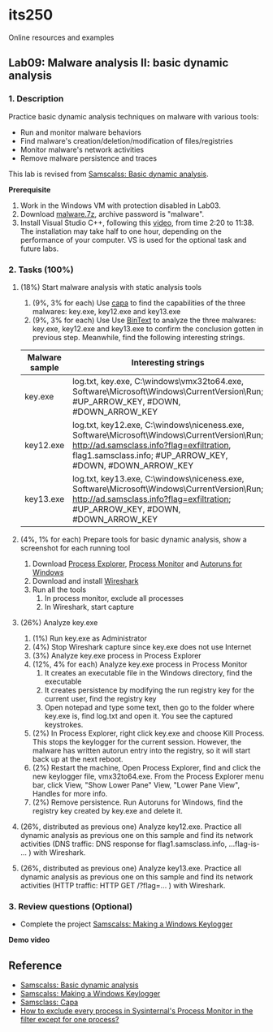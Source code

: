 # its250
Online resources and examples

## Lab09: Malware analysis II: basic dynamic analysis

### 1. Description
Practice basic dynamic analysis techniques on malware with various tools:
* Run and monitor malware behaviors
* Find malware's creation/deletion/modification of files/registries
* Monitor malware's network activities
* Remove malware persistence and traces

This lab is revised from [Samscalss: Basic dynamic analysis](https://bowneconsultingcontent.com/pub/PMA/pma221/pma221.htm).

**Prerequisite**

1. Work in the Windows VM with protection disabled in Lab03.
2. Download [malware.7z](./tools/malware.7z), archive password is "malware".
3. Install Visual Studio C++, following this [video](https://youtu.be/vtiv_vyaKk0), from time 2:20 to 11:38. The installation may take half to one hour, depending on the performance of your computer. VS is used for the optional task and future labs.

### 2. Tasks (100%)
1. (18%) Start malware analysis with static analysis tools
   1. (9%, 3% for each) Use [capa](https://github.com/fireeye/capa) to find the capabilities of the three malwares: key.exe, key12.exe and key13.exe
   2. (9%, 3% for each) Use Use [BinText](https://www.aldeid.com/wiki/BinText) to analyze the three malwares: key.exe, key12.exe and key13.exe to confirm the conclusion gotten in previous step. Meanwhile, find the following interesting strings.

   | Malware sample | Interesting strings |
   | -------------- | ------------------- |
   | key.exe | log.txt, key.exe, C:\windows\vmx32to64.exe, Software\Microsoft\Windows\CurrentVersion\Run; #UP_ARROW_KEY, #DOWN, #DOWN_ARROW_KEY |
   | key12.exe | log.txt, key12.exe, C:\windows\niceness.exe, Software\Microsoft\Windows\CurrentVersion\Run; http://ad.samsclass.info?flag=exfiltration, flag1.samsclass.info; #UP_ARROW_KEY, #DOWN, #DOWN_ARROW_KEY |
   | key13.exe | log.txt, key13.exe, C:\windows\niceness.exe, Software\Microsoft\Windows\CurrentVersion\Run; http://ad.samsclass.info?flag=exfiltration; #UP_ARROW_KEY, #DOWN, #DOWN_ARROW_KEY |

2. (4%, 1% for each) Prepare tools for basic dynamic analysis, show a screenshot for each running tool
   1. Download [Process Explorer](https://docs.microsoft.com/en-us/sysinternals/downloads/process-explorer), [Process Monitor](https://docs.microsoft.com/en-us/sysinternals/downloads/procmon) and [Autoruns for Windows](https://docs.microsoft.com/en-us/sysinternals/downloads/autoruns)
   2. Download and install [Wireshark](https://www.wireshark.org/)
   3. Run all the tools
      1. In process monitor, exclude all processes
      2. In Wireshark, start capture
3. (26%) Analyze key.exe
   1. (1%) Run key.exe as Administrator
   2. (4%) Stop Wireshark capture since key.exe does not use Internet
   3. (3%) Analyze key.exe process in Process Explorer
   4. (12%, 4% for each) Analyze key.exe process in Process Monitor
      1. It creates an executable file in the Windows directory, find the executable
      2. It creates persistence by modifying the run registry key for the current user, find the registry key
      3. Open notepad and type some text, then go to the folder where key.exe is, find log.txt and open it. You see the captured keystrokes.
   5. (2%) In Process Explorer, right click key.exe and choose Kill Process. This stops the keylogger for the current session. However, the malware has written autorun entry into the registry, so it will start back up at the next reboot.
   6. (2%) Restart the machine, Open Process Explorer, find and click the new keylogger file, vmx32to64.exe. From the Process Explorer menu bar, click View, "Show Lower Pane" View, "Lower Pane View", Handles for more info.
   7. (2%) Remove persistence. Run Autoruns for Windows, find the registry key created by key.exe and delete it.
4. (26%, distributed as previous one) Analyze key12.exe. Practice all dynamic analysis as previous one on this sample and find its network activities (DNS traffic: DNS response for flag1.samsclass.info, ...flag-is- ... ) with Wireshark.
5. (26%, distributed as previous one) Analyze key13.exe. Practice all dynamic analysis as previous one on this sample and find its network activities (HTTP traffic: HTTP GET /?flag=... ) with Wireshark.


### 3. Review questions (Optional)
* Complete the project [Samscalss: Making a Windows Keylogger](https://bowneconsultingcontent.com/pub/PMA/pma221/PMA222.htm)

**Demo video**



## Reference
* [Samscalss: Basic dynamic analysis](https://bowneconsultingcontent.com/pub/PMA/pma221/pma221.htm)
* [Samscalss: Making a Windows Keylogger](https://bowneconsultingcontent.com/pub/PMA/pma221/PMA222.htm)
* [Samsclass: Capa](https://samsclass.info/126/proj/PMA110.htm)
* [How to exclude every process in Sysinternal's Process Monitor in the filter except for one process?](https://superuser.com/questions/372204/how-to-exclude-every-process-in-sysinternals-process-monitor-in-the-filter-exce)
